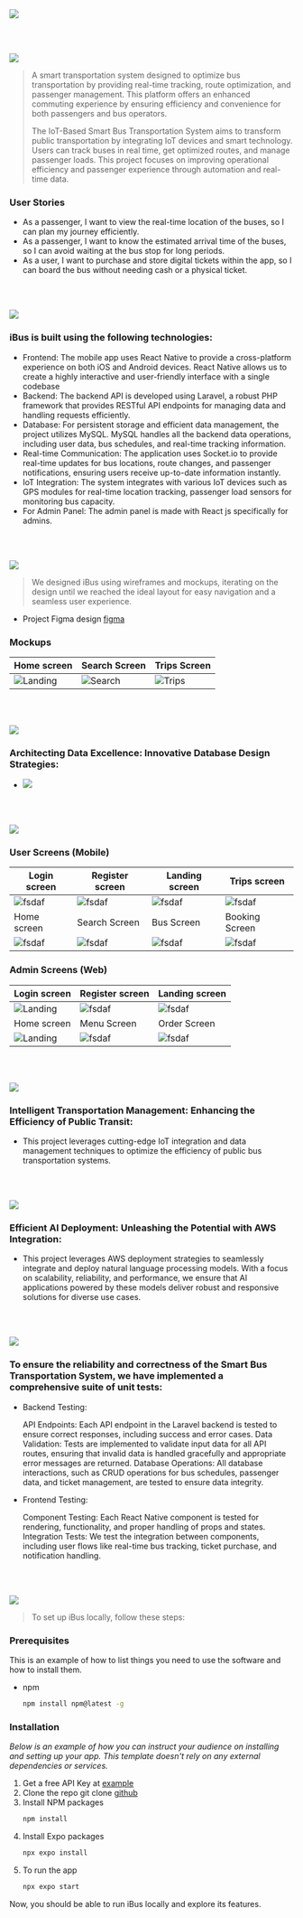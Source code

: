 <img src="./readme/title1.svg"/>

<br><br>

<!-- project philosophy -->
<img src="./readme/title2.svg"/>

> A smart transportation system designed to optimize bus transportation by providing real-time tracking, route optimization, and passenger management. This platform offers an enhanced commuting experience by ensuring efficiency and convenience for both passengers and bus operators.
>
> The IoT-Based Smart Bus Transportation System aims to transform public transportation by integrating IoT devices and smart technology. Users can track buses in real time, get optimized routes, and manage passenger loads. This project focuses on improving operational efficiency and passenger experience through automation and real-time data.

### User Stories
- As a passenger, I want to view the real-time location of the buses, so I can plan my journey efficiently.
- As a passenger, I want to know the estimated arrival time of the buses, so I can avoid waiting at the bus stop for long periods.
- As a user, I want to purchase and store digital tickets within the app, so I can board the bus without needing cash or a physical ticket.

<br><br>
<!-- Tech stack -->
<img src="./readme/title3.svg"/>

###  iBus is built using the following technologies:

- Frontend: The mobile app uses React Native to provide a cross-platform experience on both iOS and Android devices. React Native allows us to create a highly interactive and user-friendly interface with a single codebase
- Backend: The backend API is developed using Laravel, a robust PHP framework that provides RESTful API endpoints for managing data and handling requests efficiently.
- Database: For persistent storage and efficient data management, the project utilizes MySQL. MySQL handles all the backend data operations, including user data, bus schedules, and real-time tracking information.
- Real-time Communication: The application uses Socket.io to provide real-time updates for bus locations, route changes, and passenger notifications, ensuring users receive up-to-date information instantly.
- IoT Integration: The system integrates with various IoT devices such as GPS modules for real-time location tracking, passenger load sensors for monitoring bus capacity.
- For Admin Panel: The admin panel is made with React js specifically for admins.

<br><br>
<!-- UI UX -->
<img src="./readme/title4.svg"/>


> We designed iBus using wireframes and mockups, iterating on the design until we reached the ideal layout for easy navigation and a seamless user experience.

- Project Figma design [figma](https://www.figma.com/design/ipjDqjMgkYGaluOob6EjFh/iBus?node-id=0-1&t=0MmCr4qldXY9ofRe-1)


### Mockups
| Home screen  | Search Screen | Trips Screen |
| ---| ---| ---|
| ![Landing](./readme/demo/Home.png) | ![Search](./readme/demo/Search.png) | ![Trips](./readme/demo/Trips.png) |

<br><br>

<!-- Database Design -->
<img src="./readme/title5.svg"/>

###  Architecting Data Excellence: Innovative Database Design Strategies:

- <img src="./readme/ERD.png"/>


<br><br>


<!-- Implementation -->
<img src="./readme/title6.svg"/>


### User Screens (Mobile)
| Login screen  | Register screen | Landing screen | Trips screen |
| ---| ---| ---| ---|
| ![fsdaf](./readme/demo/Login.png) | ![fsdaf](./readme/demo/Register.png) | ![fsdaf](./readme/demo/LandingPage.png) | ![fsdaf](./readme/demo/Trips.png) |
| Home screen  | Search Screen | Bus Screen | Booking Screen |
| ![fsdaf](./readme/demo/Home2.png) | ![fsdaf](./readme/demo/Search2.png) | ![fsdaf](https://placehold.co/900x1600) | ![fsdaf](https://placehold.co/900x1600) |

### Admin Screens (Web)
| Login screen  | Register screen |  Landing screen |
| ---| ---| ---|
| ![Landing](./readme/demo/1440x1024.png) | ![fsdaf](./readme/demo/1440x1024.png) | ![fsdaf](./readme/demo/1440x1024.png) |
| Home screen  | Menu Screen | Order Screen |
| ![Landing](./readme/demo/1440x1024.png) | ![fsdaf](./readme/demo/1440x1024.png) | ![fsdaf](./readme/demo/1440x1024.png) |

<br><br>


<!-- Prompt Engineering -->
<img src="./readme/title7.svg"/>

###  Intelligent Transportation Management: Enhancing the Efficiency of Public Transit:

- This project leverages cutting-edge IoT integration and data management techniques to optimize the efficiency of public bus transportation systems.

<br><br>

<!-- AWS Deployment -->
<img src="./readme/title8.svg"/>

###  Efficient AI Deployment: Unleashing the Potential with AWS Integration:

- This project leverages AWS deployment strategies to seamlessly integrate and deploy natural language processing models. With a focus on scalability, reliability, and performance, we ensure that AI applications powered by these models deliver robust and responsive solutions for diverse use cases.

<br><br>

<!-- Unit Testing -->
<img src="./readme/title9.svg"/>

###  To ensure the reliability and correctness of the Smart Bus Transportation System, we have implemented a comprehensive suite of unit tests:

- Backend Testing:

    API Endpoints: Each API endpoint in the Laravel backend is tested to ensure correct responses, including success and error cases.
    Data Validation: Tests are implemented to validate input data for all API routes, ensuring that invalid data is handled gracefully and appropriate error messages are returned.
    Database Operations: All database interactions, such as CRUD operations for bus schedules, passenger data, and ticket management, are tested to ensure data integrity.
- Frontend Testing:

    Component Testing: Each React Native component is tested for rendering, functionality, and proper handling of props and states.
    Integration Tests: We test the integration between components, including user flows like real-time bus tracking, ticket purchase, and notification handling.

<br><br>


<!-- How to run -->
<img src="./readme/title10.svg"/>

> To set up iBus locally, follow these steps:

### Prerequisites

This is an example of how to list things you need to use the software and how to install them.
* npm
  ```sh
  npm install npm@latest -g
  ```

### Installation

_Below is an example of how you can instruct your audience on installing and setting up your app. This template doesn't rely on any external dependencies or services._

1. Get a free API Key at [example](https://example.com)
2. Clone the repo
   git clone [github](https://github.com/your_username_/Project-Name.git)
3. Install NPM packages
   ```sh
   npm install
   ```
4. Install Expo packages
   ```sh
   npx expo install
   ```
5. To run the app
   ```sh
   npx expo start
   ```

Now, you should be able to run iBus locally and explore its features.